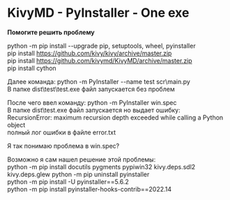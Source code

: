 # KivyMD - PyInstaller - One exe
**Помогите решить проблему**  

python -m pip install --upgrade pip, setuptools, wheel, pyinstaller  
pip install https://github.com/kivy/kivy/archive/master.zip  
pip install https://github.com/kivymd/KivyMD/archive/master.zip  
pip install cython  

Далее команда: python -m PyInstaller --name test scr\main.py  
В папке dist\test\test.exe файл запускается без проблем

После чего ввел команду: python -m PyInstaller win.spec  
В папке dist\test.exe файл  запускается но выдает ошибку:  
RecursionError: maximum recursion depth exceeded while calling a Python object  
полный лог ошибки в файле error.txt

Я так понимаю проблема в win.spec?  

Возможно я сам нашел решение этой проблемы:  
python -m pip install docutils pygments pypiwin32 kivy.deps.sdl2 kivy.deps.glew
python -m pip uninstall pyinstaller  
python -m pip install -U pyinstaller==5.6.2  
python -m pip install pyinstaller-hooks-contrib==2022.14  